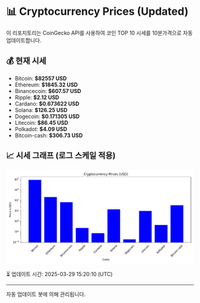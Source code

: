 
# 📊 Cryptocurrency Prices (Updated)

이 리포지토리는 CoinGecko API를 사용하여 코인 TOP 10 시세를 10분가격으로 자동 업데이트합니다.

## 💰 현재 시세
- Bitcoin: **$82557 USD**
- Ethereum: **$1845.32 USD**
- Binancecoin: **$607.57 USD**
- Ripple: **$2.12 USD**
- Cardano: **$0.673622 USD**
- Solana: **$126.25 USD**
- Dogecoin: **$0.171305 USD**
- Litecoin: **$86.45 USD**
- Polkadot: **$4.09 USD**
- Bitcoin-cash: **$306.73 USD**

## 📈 시세 그래프 (로그 스케일 적용)
![Crypto Prices](crypto_prices.png)

⏳ 업데이트 시간: 2025-03-29 15:20:10 (UTC)

---
자동 업데이트 봇에 의해 관리됩니다.

